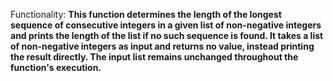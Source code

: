 Functionality: **This function determines the length of the longest sequence of consecutive integers in a given list of non-negative integers and prints the length of the list if no such sequence is found. It takes a list of non-negative integers as input and returns no value, instead printing the result directly. The input list remains unchanged throughout the function's execution.**